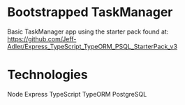 # Bootstrapped TaskManager

Basic TaskManager app using the starter pack found at: https://github.com/Jeff-Adler/Express_TypeScript_TypeORM_PSQL_StarterPack_v3

# Technologies

Node
Express
TypeScript
TypeORM
PostgreSQL
